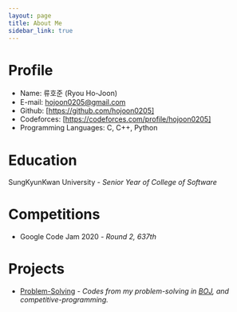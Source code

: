 ```yaml
---
layout: page
title: About Me
sidebar_link: true
---
```


# Profile

- Name: 류호준 (Ryou Ho-Joon)
- E-mail: hojoon0205@gmail.com
- Github: [https://github.com/hojoon0205]
- Codeforces: [https://codeforces.com/profile/hojoon0205]
- Programming Languages: C, C++, Python

# Education

SungKyunKwan University - *Senior Year of College of Software*

# Competitions

- Google Code Jam 2020 - *Round 2, 637th*

# Projects

- [Problem-Solving](https://github.com/hojoon0205/Problem-Solving) - *Codes from my problem-solving in [BOJ](https://www.acmicpc.net/), and competitive-programming.*

